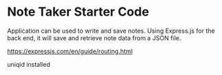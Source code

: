 # Note Taker Starter Code

Application can be used to write and save notes. Using Express.js for the back end, it will save and retrieve note data from a JSON file.



https://expressjs.com/en/guide/routing.html

uniqid installed